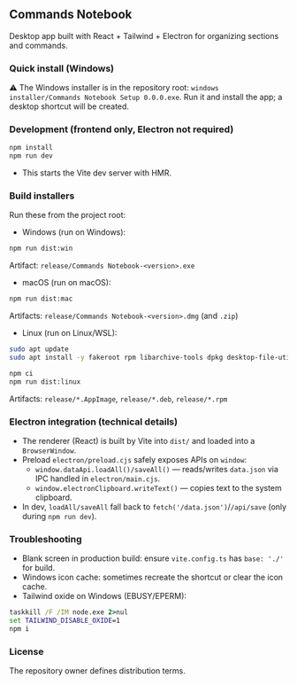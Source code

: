 ## Commands Notebook

Desktop app built with React + Tailwind + Electron for organizing sections and commands.

### Quick install (Windows)
⚠️ The Windows installer is in the repository root: `windows installer/Commands Notebook Setup 0.0.0.exe`.
Run it and install the app; a desktop shortcut will be created.

### Development (frontend only, Electron not required)
```bash
npm install
npm run dev
```
- This starts the Vite dev server with HMR.

### Build installers

Run these from the project root:
- Windows (run on Windows):
```bash
npm run dist:win
```
Artifact: `release/Commands Notebook-<version>.exe`

- macOS (run on macOS):
```bash
npm run dist:mac
```
Artifacts: `release/Commands Notebook-<version>.dmg` (and `.zip`)

- Linux (run on Linux/WSL):
```bash
sudo apt update
sudo apt install -y fakeroot rpm libarchive-tools dpkg desktop-file-utils

npm ci
npm run dist:linux
```
Artifacts: `release/*.AppImage`, `release/*.deb`, `release/*.rpm`

### Electron integration (technical details)
- The renderer (React) is built by Vite into `dist/` and loaded into a `BrowserWindow`.
- Preload `electron/preload.cjs` safely exposes APIs on `window`:
  - `window.dataApi.loadAll()/saveAll()` — reads/writes `data.json` via IPC handled in `electron/main.cjs`.
  - `window.electronClipboard.writeText()` — copies text to the system clipboard.
- In dev, `loadAll/saveAll` fall back to `fetch('/data.json')`/`/api/save` (only during `npm run dev`).

### Troubleshooting
- Blank screen in production build: ensure `vite.config.ts` has `base: './'` for build.
- Windows icon cache: sometimes recreate the shortcut or clear the icon cache.
- Tailwind oxide on Windows (EBUSY/EPERM):
```bat
taskkill /F /IM node.exe 2>nul
set TAILWIND_DISABLE_OXIDE=1
npm i
```

### License
The repository owner defines distribution terms.

